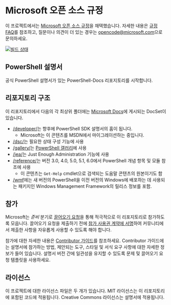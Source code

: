 # <a name="microsoft-open-source-code-of-conduct"></a>Microsoft 오픈 소스 규정

이 프로젝트에서는 [Microsoft 오픈 소스 규정](https://opensource.microsoft.com/codeofconduct/)을 채택했습니다.
자세한 내용은 [규정 FAQ](https://opensource.microsoft.com/codeofconduct/faq/)를 참조하고, 질문이나 의견이 더 있는 경우는 [opencode@microsoft.com](mailto:opencode@microsoft.com)으로 문의하세요.

[![빌드 상태](https://ci.appveyor.com/api/projects/status/onshefxnc4g4pv87/branch/staging?svg=true)](https://ci.appveyor.com/project/PowerShell/powershell-docs/branch/staging)

## <a name="powershell-documentation"></a>PowerShell 설명서

공식 PowerShell 설명서가 있는 PowerShell-Docs 리포지토리를 시작합니다.

## <a name="repository-structure"></a>리포지토리 구조

이 리포지토리에서 다음의 각 최상위 폴더에는 [Microsoft Docs](https://docs.microsoft.com/powershell)에 게시되는 DocSet이 있습니다.

- [/developer/](https://docs.microsoft.com/powershell/developer/)는 향후에 PowerShell SDK 설명서의 홈이 됩니다.
  - Microsoft는 이 콘텐츠를 MSDN에서 마이그레이션하는 중입니다.
- [/dsc/](https://docs.microsoft.com/powershell/dsc/)는 필요한 상태 구성 기능에 사용
- [/gallery/](https://docs.microsoft.com/powershell/gallery)는 [PowerShell 갤러리](https://www.powershellgallery.com/)에 사용
- [/jea/](https://docs.microsoft.com/powershell/jea/)는 Just Enough Administration 기능에 사용
- [/reference/](https://docs.microsoft.com/powershell/scripting/)는 버전 3.0, 4.0, 5.0, 5.1, 6.0에서 PowerShell 개념 항목 및 모듈 참조에 사용
  - 이 콘텐츠는 `Get-Help` cmdlet으로 검색되는 도움말 콘텐츠의 원본이기도 함
- [/wmf](https://docs.microsoft.com/powershell/wmf/readme)에는 새 버전의 PowerShell을 이전 버전의 Windows에 배포하는 데 사용되는 패키지인 Windows Management Framework의 릴리스 정보를 포함.

## <a name="contributing"></a>참가

Microsoft는 *준비* 분기로 [끌어오기 요청](https://help.github.com/articles/using-pull-requests/)을 통해 적극적으로 이 리포지토리로 참가하도록 모읍니다.
끌어오기 요청을 제출하기 전에 [참가 사용권 계약에 서명](https://cla.microsoft.com/)하여 커뮤니티에서 제출한 사항을 자유롭게 사용할 수 있도록 해야 합니다.

참가에 대한 자세한 내용은 [Contributor 가이드](CONTRIBUTING.md)를 참조하세요.
Contributor 가이드에는 설명서에 참가하는 방법, 제안되는 도구, 스타일 및 서식 요구 사항에 대한 자세한 정보가 들어 있습니다.
설명서 버전 간에 일관성을 유지할 수 있도록 문제 및 끌어오기 요청 템플릿을 사용하세요.

## <a name="licenses"></a>라이선스

이 프로젝트에 대한 라이선스 파일은 두 개가 있습니다.
MIT 라이선스는 이 리포지토리에 포함된 코드에 적용됩니다.
Creative Commons 라이선스는 설명서에 적용됩니다.